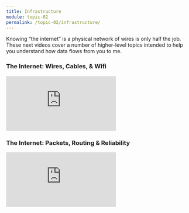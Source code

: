 ```yaml
---
title: Infrastructure
module: topic-02
permalink: /topic-02/infrastructure/
---
```


<div class="divider-heading"></div>

Knowing “the internet” is a physical network of wires is only half the job. These next videos cover a number of higher-level topics intended to help you understand how data flows from you to me.


### The Internet: Wires, Cables, & Wifi
<div class="embed-responsive embed-responsive-16by9">
  <iframe class="embed-responsive-item" src="https://www.youtube.com/embed/ZhEf7e4kopM?rel=0&amp;showinfo=0" frameborder="0" allowfullscreen></iframe>
</div>


### The Internet: Packets, Routing & Reliability
<div class="embed-responsive embed-responsive-16by9">
  <iframe class="embed-responsive-item" src="https://www.youtube.com/embed/AYdF7b3nMto?rel=0&amp;showinfo=0" frameborder="0" allowfullscreen></iframe>
</div>
